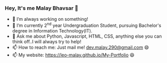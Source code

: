 ### Hey, It's me Malay Bhavsar 👋

<!--
**Leo-Malay/Leo-Malay** is a ✨ _special_ ✨ repository because its `README.md` (this file) appears on your GitHub profile.-->

- 🔭 I’m always working on something!
- 🌱 I’m currently 2<sup>nd</sup> year Undergraduation Student, pursuing Bachelor's degree in Information Technology(IT).
- 💬 Ask me about Python, Javascript, HTML, CSS, anything else you can think off..I will always try to help!
- 📫 How to reach me: Just mail me! dev.malay.290@gmail.com 😄
- 📫 My website: https://leo-malay.github.io/My-Portfolio 😄

